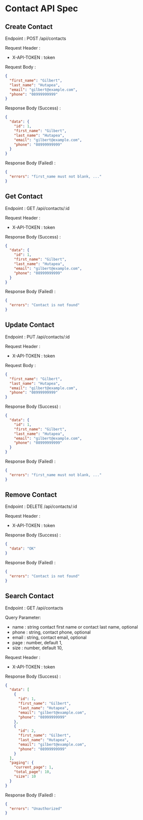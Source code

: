 # Contact API Spec

## Create Contact

Endpoint : POST /api/contacts

Request Header :

- X-API-TOKEN : token

Request Body :

```json
{
  "first_name": "Gilbert",
  "last_name": "Hutapea",
  "email": "gilbert@example.com",
  "phone": "08999999999"
}
```

Response Body (Success) :

```json
{
  "data": {
    "id": 1,
    "first_name": "Gilbert",
    "last_name": "Hutapea",
    "email": "gilbert@example.com",
    "phone": "08999999999"
  }
}
```

Response Body (Failed) :

```json
{
  "errors": "first_name must not blank, ..."
}
```

## Get Contact

Endpoint : GET /api/contacts/:id

Request Header :

- X-API-TOKEN : token

Response Body (Success) :

```json
{
  "data": {
    "id": 1,
    "first_name": "Gilbert",
    "last_name": "Hutapea",
    "email": "gilbert@example.com",
    "phone": "08999999999"
  }
}
```

Response Body (Failed) :

```json
{
  "errors": "Contact is not found"
}
```

## Update Contact

Endpoint : PUT /api/contacts/:id

Request Header :

- X-API-TOKEN : token

Request Body :

```json
{
  "first_name": "Gilbert",
  "last_name": "Hutapea",
  "email": "gilbert@example.com",
  "phone": "08999999999"
}
```

Response Body (Success) :

```json
{
  "data": {
    "id": 1,
    "first_name": "Gilbert",
    "last_name": "Hutapea",
    "email": "gilbert@example.com",
    "phone": "08999999999"
  }
}
```

Response Body (Failed) :

```json
{
  "errors": "first_name must not blank, ..."
}
```

## Remove Contact

Endpoint : DELETE /api/contacts/:id

Request Header :

- X-API-TOKEN : token

Response Body (Success) :

```json
{
  "data": "OK"
}
```

Response Body (Failed) :

```json
{
  "errors": "Contact is not found"
}
```

## Search Contact

Endpoint : GET /api/contacts

Query Parameter:

- name : string contact first name or contact last name, optional
- phone : string, contact phone, optional
- email : string, contact email, optional
- page : number, default 1,
- size : number, default 10,

Request Header :

- X-API-TOKEN : token

Response Body (Success) :

```json
{
  "data": [
    {
      "id": 1,
      "first_name": "Gilbert",
      "last_name": "Hutapea",
      "email": "gilbert@example.com",
      "phone": "08999999999"
    },
    {
      "id": 2,
      "first_name": "Gilbert",
      "last_name": "Hutapea",
      "email": "gilbert@example.com",
      "phone": "08999999999"
    }
  ],
  "paging": {
    "current_page": 1,
    "total_page": 10,
    "size": 10
  }
}
```

Response Body (Failed) :

```json
{
  "errors": "Unauthorized"
}
```
